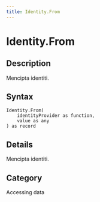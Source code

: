 ```yaml
---
title: Identity.From
---
```


# Identity.From


## Description

Mencipta identiti.


## Syntax

```powerquery
Identity.From(
    identityProvider as function,
    value as any
) as record
```


## Details

Mencipta identiti.



## Category
Accessing data
